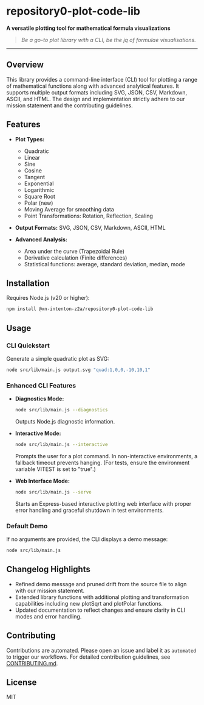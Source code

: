 # repository0-plot-code-lib

**A versatile plotting tool for mathematical formula visualizations**

> _Be a go-to plot library with a CLI, be the jq of formulae visualisations._

---

## Overview

This library provides a command-line interface (CLI) tool for plotting a range of mathematical functions along with advanced analytical features. It supports multiple output formats including SVG, JSON, CSV, Markdown, ASCII, and HTML. The design and implementation strictly adhere to our mission statement and the contributing guidelines.

## Features

- **Plot Types:**
  - Quadratic
  - Linear
  - Sine
  - Cosine
  - Tangent
  - Exponential
  - Logarithmic
  - Square Root
  - Polar (new)
  - Moving Average for smoothing data
  - Point Transformations: Rotation, Reflection, Scaling

- **Output Formats:** SVG, JSON, CSV, Markdown, ASCII, HTML

- **Advanced Analysis:**
  - Area under the curve (Trapezoidal Rule)
  - Derivative calculation (Finite differences)
  - Statistical functions: average, standard deviation, median, mode

## Installation

Requires Node.js (v20 or higher):

```bash
npm install @xn-intenton-z2a/repository0-plot-code-lib
```

## Usage

### CLI Quickstart

Generate a simple quadratic plot as SVG:

```bash
node src/lib/main.js output.svg "quad:1,0,0,-10,10,1"
```

### Enhanced CLI Features

- **Diagnostics Mode:**

  ```bash
  node src/lib/main.js --diagnostics
  ```
  Outputs Node.js diagnostic information.

- **Interactive Mode:**

  ```bash
  node src/lib/main.js --interactive
  ```
  Prompts the user for a plot command. In non-interactive environments, a fallback timeout prevents hanging. (For tests, ensure the environment variable VITEST is set to "true".)

- **Web Interface Mode:**

  ```bash
  node src/lib/main.js --serve
  ```
  Starts an Express-based interactive plotting web interface with proper error handling and graceful shutdown in test environments.

### Default Demo

If no arguments are provided, the CLI displays a demo message:

```bash
node src/lib/main.js
```

## Changelog Highlights

- Refined demo message and pruned drift from the source file to align with our mission statement.
- Extended library functions with additional plotting and transformation capabilities including new plotSqrt and plotPolar functions.
- Updated documentation to reflect changes and ensure clarity in CLI modes and error handling.

## Contributing

Contributions are automated. Please open an issue and label it as `automated` to trigger our workflows. For detailed contribution guidelines, see [CONTRIBUTING.md](CONTRIBUTING.md).

## License

MIT
